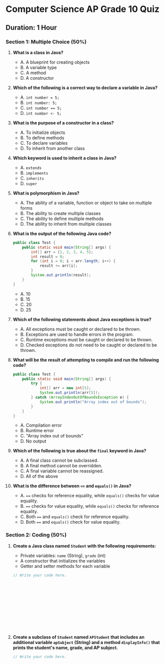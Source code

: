 # Computer Science AP Grade 10 Quiz

## Duration: 1 Hour

### Section 1: Multiple Choice (50%)

1. **What is a class in Java?**
    - A. A blueprint for creating objects
    - B. A variable type
    - C. A method
    - D. A constructor

2. **Which of the following is a correct way to declare a variable in Java?**
    - A. `int number = 5;`
    - B. `int number: 5;`
    - C. `int number == 5;`
    - D. `int number <- 5;`

3. **What is the purpose of a constructor in a class?**
    - A. To initialize objects
    - B. To define methods
    - C. To declare variables
    - D. To inherit from another class

4. **Which keyword is used to inherit a class in Java?**
    - A. `extends`
    - B. `implements`
    - C. `inherits`
    - D. `super`

5. **What is polymorphism in Java?**
    - A. The ability of a variable, function or object to take on multiple forms
    - B. The ability to create multiple classes
    - C. The ability to define multiple methods
    - D. The ability to inherit from multiple classes

6. **What is the output of the following Java code?**

    ```java
    public class Test {
        public static void main(String[] args) {
            int[] arr = {1, 2, 3, 4, 5};
            int result = 0;
            for (int i = 0; i < arr.length; i++) {
                result += arr[i];
            }
            System.out.println(result);
        }
    }
    ```

    - A. 10
    - B. 15
    - C. 20
    - D. 25

7. **Which of the following statements about Java exceptions is true?**
    - A. All exceptions must be caught or declared to be thrown.
    - B. Exceptions are used to handle errors in the program.
    - C. Runtime exceptions must be caught or declared to be thrown.
    - D. Checked exceptions do not need to be caught or declared to be thrown.

8. **What will be the result of attempting to compile and run the following code?**

    ```java
    public class Test {
        public static void main(String[] args) {
            try {
                int[] arr = new int[5];
                System.out.println(arr[5]);
            } catch (ArrayIndexOutOfBoundsException e) {
                System.out.println("Array index out of bounds");
            }
        }
    }
    ```

    - A. Compilation error
    - B. Runtime error
    - C. "Array index out of bounds"
    - D. No output

9. **Which of the following is true about the `final` keyword in Java?**
    - A. A final class cannot be subclassed.
    - B. A final method cannot be overridden.
    - C. A final variable cannot be reassigned.
    - D. All of the above

10. **What is the difference between `==` and `equals()` in Java?**
    - A. `==` checks for reference equality, while `equals()` checks for value equality.
    - B. `==` checks for value equality, while `equals()` checks for reference equality.
    - C. Both `==` and `equals()` check for reference equality.
    - D. Both `==` and `equals()` check for value equality.

### Section 2: Coding (50%)

1. **Create a Java class named `Student` with the following requirements:**
    - Private variables: `name` (String), `grade` (int)
    - A constructor that initializes the variables
    - Getter and setter methods for each variable

    ```java
    // Write your code here.














    ```

2. **Create a subclass of `Student` named `APStudent` that includes an additional variable `apSubject` (String) and a method `displayInfo()` that prints the student's name, grade, and AP subject.**

    ```java
    // Write your code here.















    
    ```
